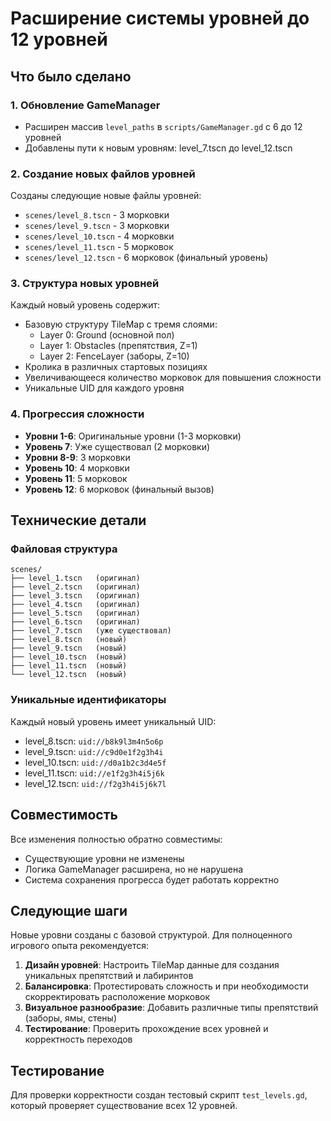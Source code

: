 # Расширение системы уровней до 12 уровней

## Что было сделано

### 1. Обновление GameManager
- Расширен массив `level_paths` в `scripts/GameManager.gd` с 6 до 12 уровней
- Добавлены пути к новым уровням: level_7.tscn до level_12.tscn

### 2. Создание новых файлов уровней
Созданы следующие новые файлы уровней:
- `scenes/level_8.tscn` - 3 морковки
- `scenes/level_9.tscn` - 3 морковки  
- `scenes/level_10.tscn` - 4 морковки
- `scenes/level_11.tscn` - 5 морковок
- `scenes/level_12.tscn` - 6 морковок (финальный уровень)

### 3. Структура новых уровней
Каждый новый уровень содержит:
- Базовую структуру TileMap с тремя слоями:
  - Layer 0: Ground (основной пол)
  - Layer 1: Obstacles (препятствия, Z=1)
  - Layer 2: FenceLayer (заборы, Z=10)
- Кролика в различных стартовых позициях
- Увеличивающееся количество морковок для повышения сложности
- Уникальные UID для каждого уровня

### 4. Прогрессия сложности
- **Уровни 1-6**: Оригинальные уровни (1-3 морковки)
- **Уровень 7**: Уже существовал (2 морковки)
- **Уровни 8-9**: 3 морковки
- **Уровень 10**: 4 морковки
- **Уровень 11**: 5 морковок
- **Уровень 12**: 6 морковок (финальный вызов)

## Технические детали

### Файловая структура
```
scenes/
├── level_1.tscn   (оригинал)
├── level_2.tscn   (оригинал)
├── level_3.tscn   (оригинал)
├── level_4.tscn   (оригинал)
├── level_5.tscn   (оригинал)
├── level_6.tscn   (оригинал)
├── level_7.tscn   (уже существовал)
├── level_8.tscn   (новый)
├── level_9.tscn   (новый)
├── level_10.tscn  (новый)
├── level_11.tscn  (новый)
└── level_12.tscn  (новый)
```

### Уникальные идентификаторы
Каждый новый уровень имеет уникальный UID:
- level_8.tscn: `uid://b8k9l3m4n5o6p`
- level_9.tscn: `uid://c9d0e1f2g3h4i`
- level_10.tscn: `uid://d0a1b2c3d4e5f`
- level_11.tscn: `uid://e1f2g3h4i5j6k`
- level_12.tscn: `uid://f2g3h4i5j6k7l`

## Совместимость

Все изменения полностью обратно совместимы:
- Существующие уровни не изменены
- Логика GameManager расширена, но не нарушена
- Система сохранения прогресса будет работать корректно

## Следующие шаги

Новые уровни созданы с базовой структурой. Для полноценного игрового опыта рекомендуется:

1. **Дизайн уровней**: Настроить TileMap данные для создания уникальных препятствий и лабиринтов
2. **Балансировка**: Протестировать сложность и при необходимости скорректировать расположение морковок
3. **Визуальное разнообразие**: Добавить различные типы препятствий (заборы, ямы, стены)
4. **Тестирование**: Проверить прохождение всех уровней и корректность переходов

## Тестирование

Для проверки корректности создан тестовый скрипт `test_levels.gd`, который проверяет существование всех 12 уровней. 